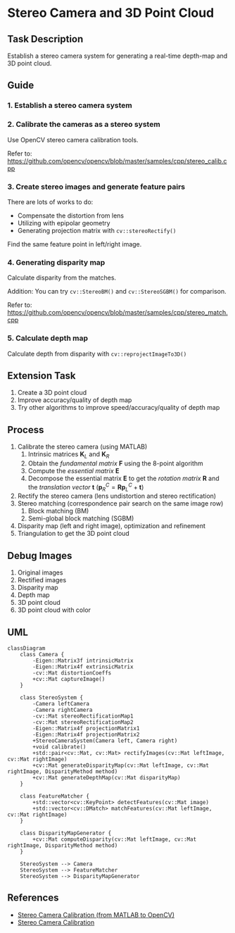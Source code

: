 # Stereo Camera and 3D Point Cloud

## Task Description
Establish a stereo camera system for generating a real-time depth-map and 3D point cloud.

## Guide
### 1. Establish a stereo camera system
### 2. Calibrate the cameras as a stereo system
Use OpenCV stereo camera calibration tools.

Refer to: https://github.com/opencv/opencv/blob/master/samples/cpp/stereo_calib.cpp

### 3. Create stereo images and generate feature pairs
There are lots of works to do:

- Compensate the distortion from lens
- Utilizing with epipolar geometry
- Generating projection matrix with `cv::stereoRectify()`

Find the same feature point in left/right image.

### 4. Generating disparity map
Calculate disparity from the matches.

Addition: You can try `cv::StereoBM()` and `cv::StereoSGBM()` for comparison.

Refer to: https://github.com/opencv/opencv/blob/master/samples/cpp/stereo_match.cpp

### 5. Calculate depth map
Calculate depth from disparity with `cv::reprojectImageTo3D()`

## Extension Task
1. Create a 3D point cloud
2. Improve accuracy/quality of depth map
3. Try other algorithms to improve speed/accuracy/quality of depth map

## Process
1. Calibrate the stereo camera (using MATLAB)
   1. Intrinsic matrices $\mathbf{K}_L$ and $\mathbf{K}_R$
   2. Obtain the *fundamental matrix* $\mathbf{F}$ using the 8-point algorithm
   3. Compute the *essential matrix* $\mathbf{E}$
   4. Decompose the essential matrix $\mathbf{E}$ to get the *rotation matrix* $\mathbf{R}$ and the *translation vector* $\mathbf{t}$ ($\mathbf{p}_R^C = \mathbf{R}\mathbf{p}_L^C+\mathbf{t}$)
2. Rectify the stereo camera (lens undistortion and stereo rectification)
3. Stereo matching (correspondence pair search on the same image row)
   1. Block matching (BM)
   2. Semi-global block matching (SGBM)
4.  Disparity map (left and right image), optimization and refinement
5.  Triangulation to get the 3D point cloud

## Debug Images
1. Original images
2. Rectified images
3. Disparity map
4. Depth map
5. 3D point cloud
6. 3D point cloud with color

## UML
```mermaid
classDiagram
    class Camera {
        -Eigen::Matrix3f intrinsicMatrix
        -Eigen::Matrix4f extrinsicMatrix
        -cv::Mat distortionCoeffs
        +cv::Mat captureImage()
    }

    class StereoSystem {
        -Camera leftCamera
        -Camera rightCamera
        -cv::Mat stereoRectificationMap1
        -cv::Mat stereoRectificationMap2
        -Eigen::Matrix4f projectionMatrix1
        -Eigen::Matrix4f projectionMatrix2
        +StereoCameraSystem(Camera left, Camera right)
        +void calibrate()
        +std::pair<cv::Mat, cv::Mat> rectifyImages(cv::Mat leftImage, cv::Mat rightImage)
        +cv::Mat generateDisparityMap(cv::Mat leftImage, cv::Mat rightImage, DisparityMethod method)
        +cv::Mat generateDepthMap(cv::Mat disparityMap)
    }

    class FeatureMatcher {
        +std::vector<cv::KeyPoint> detectFeatures(cv::Mat image)
        +std::vector<cv::DMatch> matchFeatures(cv::Mat leftImage, cv::Mat rightImage)
    }

    class DisparityMapGenerator {
        +cv::Mat computeDisparity(cv::Mat leftImage, cv::Mat rightImage, DisparityMethod method)
    }

    StereoSystem --> Camera
    StereoSystem --> FeatureMatcher
    StereoSystem --> DisparityMapGenerator
```

## References
- [Stereo Camera Calibration (from MATLAB to OpenCV)](https://zhuanlan.zhihu.com/p/153329285)
- [Stereo Camera Calibration](https://www.cnblogs.com/champrin/p/17034043.html)
